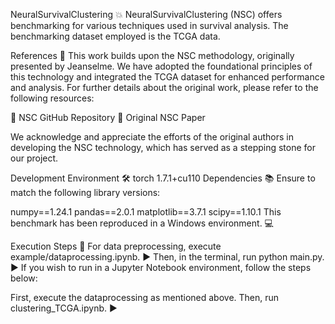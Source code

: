 NeuralSurvivalClustering 💥
NeuralSurvivalClustering (NSC) offers benchmarking for various techniques used in survival analysis. The benchmarking dataset employed is the TCGA data.

References 🔗
This work builds upon the NSC methodology, originally presented by Jeanselme. We have adopted the foundational principles of this technology and integrated the TCGA dataset for enhanced performance and analysis. For further details about the original work, please refer to the following resources:

🔎 NSC GitHub Repository
📄 Original NSC Paper

We acknowledge and appreciate the efforts of the original authors in developing the NSC technology, which has served as a stepping stone for our project.

Development Environment 🛠️
torch 1.7.1+cu110
Dependencies 📚
Ensure to match the following library versions:

numpy==1.24.1
pandas==2.0.1
matplotlib==3.7.1
scipy==1.10.1
This benchmark has been reproduced in a Windows environment. 💻

Execution Steps 🏃
For data preprocessing, execute example/dataprocessing.ipynb. ▶️
Then, in the terminal, run python main.py. ▶️
If you wish to run in a Jupyter Notebook environment, follow the steps below:

First, execute the dataprocessing as mentioned above.
Then, run clustering_TCGA.ipynb. ▶️
